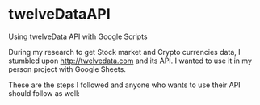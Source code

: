 # twelveDataAPI
Using twelveData API with Google Scripts

During my research to get Stock market and Crypto currencies data, I stumbled upon http://twelvedata.com and its API.
I wanted to use it in my person project with Google Sheets.

These are the steps I followed and anyone who wants to use their API should follow as well:
